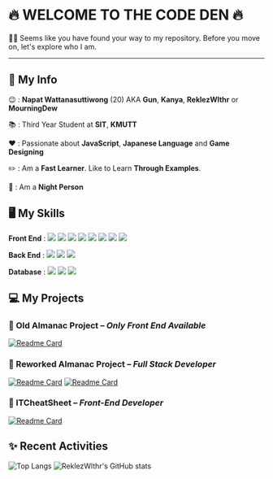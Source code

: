 # 🔥 WELCOME TO THE CODE DEN 🔥
👏👏 Seems like you have found your way to my repository. Before you move on, let's explore who I am.
___
## 🌟 My Info
😉 : __Napat Wattanasuttiwong__ (20) AKA __Gun__, __Kanya__, __ReklezWlthr__ or __MourningDew__

📚 : Third Year Student at __SIT__, __KMUTT__

❤️ : Passionate about __JavaScript__, __Japanese Language__ and __Game Designing__

✏️ : Am a __Fast Learner__. Like to Learn __Through Examples__.

🌙 : Am a __Night Person__

## 🖥️ My Skills

__Front End__ : 
![](https://img.shields.io/badge/HTML-informational?style=flat&logo=HTML5&logoColor=white&color=dd4b24)
![](https://img.shields.io/badge/CSS-informational?style=flat&logo=CSS3&logoColor=white&color=006ab0)
![](https://img.shields.io/badge/Bootstrap-informational?style=flat&logo=Bootstrap&logoColor=white&color=8512f5)
![](https://img.shields.io/badge/TailwindCSS-informational?style=flat&logo=TailwindCSS&logoColor=white&color=14b4c0)
![](https://img.shields.io/badge/JavaScript-informational?style=flat&logo=javascript&logoColor=30302e&color=e4d04b)
![](https://img.shields.io/badge/Vue.js-informational?style=flat&logo=vue.js&logoColor=3fad7c&color=304558)
![](https://img.shields.io/badge/React-informational?style=flat&logo=React&logoColor=00cdf2&color=172d3a)
![](https://img.shields.io/badge/Next.js-informational?style=flat&logo=Next.js&color=1c252c)

__Back End__ : 
![](https://img.shields.io/badge/Java-informational?style=flat&logo=Java&color=de2b2e)
![](https://img.shields.io/badge/Spring_Boot-informational?style=flat&logo=SpringBoot&logoColor=white&color=66aa3b)
![](https://img.shields.io/badge/Express-informational?style=flat&logo=Express&color=30302e)

__Database__ : 
![](https://img.shields.io/badge/MySQL-informational?style=flat&logo=MySQL&logoColor=white&color=005c85)
![](https://img.shields.io/badge/Oracle-informational?style=flat&logo=Oracle&color=d91b1d)
![](https://img.shields.io/badge/MongoDB-informational?style=flat&logo=Mongodb&logoColor=14aa51&color=011e2c)

## 💻 My Projects
### 📗 Old Almanac Project – _Only Front End Available_
[![Readme Card](https://github-readme-stats.vercel.app/api/pin/?username=reklezwlthr&repo=Almanac&theme=discord_old_blurple)](https://github.com/ReklezWlthr/Almanac)
### 📘 Reworked Almanac Project – _Full Stack Developer_
[![Readme Card](https://github-readme-stats.vercel.app/api/pin/?username=almanac-revamp&repo=almanac_frontend&theme=discord_old_blurple)](https://github.com/Almanac-Revamp/almanac_frontend)
[![Readme Card](https://github-readme-stats.vercel.app/api/pin/?username=almanac-revamp&repo=almanac_backend&theme=discord_old_blurple)](https://github.com/Almanac-Revamp/almanac_backend)
### 📙 ITCheatSheet – _Front-End Developer_
[![Readme Card](https://github-readme-stats.vercel.app/api/pin/?username=IT-cheat-sheet&repo=itcheatsheet-front-end&theme=discord_old_blurple)](https://github.com/IT-cheat-sheet/itcheatsheet-front-end)

## ✨ Recent Activities
![Top Langs](https://github-readme-stats.vercel.app/api/top-langs/?username=reklezwlthr&exclude_repo=INT203_62130500023_groupwork_6,INT203_62130500023_groupwork_5,INT203_62130500023_groupwork_4,INT203_62130500023_groupwork_3,INT203_62130500023,INT203_62130500023_template,opsta-web,static-web,bookinfo-details,bookinfo-rating&langs_count=3&theme=discord_old_blurple)
![ReklezWlthr's GitHub stats](https://github-readme-stats.vercel.app/api?username=reklezwlthr&show_icons=true&theme=discord_old_blurple)
